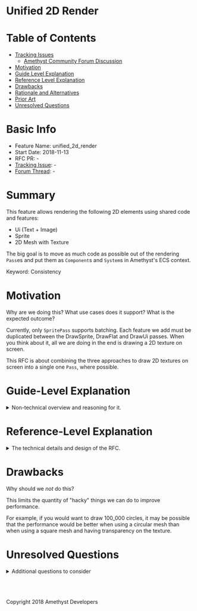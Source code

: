 # Unified 2D Render

# Table of Contents

- [Tracking Issues](#tracking-issue)
  - [Amethyst Community Forum Discussion](#forum-discussion)
- [Motivation]
- [Guide Level Explanation](#guide-level-explanation)
- [Reference Level Explanation](#reference-level-explanation)
- [Drawbacks]
- [Rationale and Alternatives](#rationale-and-alternatives)
- [Prior Art](#prior-art)
- [Unresolved Questions](#unresolved-questions)

# Basic Info
[basic]: #basic-info

- Feature Name: unified_2d_render
- Start Date: 2018-11-13
- RFC PR: -
- [Tracking Issue](#tracking-issue): -
- [Forum Thread](#forum-discussion): -


# Summary
[summary]: #summary

This feature allows rendering the following 2D elements using shared code and features:
* Ui (Text + Image)
* Sprite
* 2D Mesh with Texture

The big goal is to move as much code as possible out of the rendering `Pass`es and put them as `Component`s and `System`s in Amethyst's ECS context.

Keyword: Consistency


# Motivation
[motivation]: #motivation
Why are we doing this? What use cases does it support? What is the expected outcome?

Currently, only `SpritePass` supports batching. Each feature we add must be duplicated between the DrawSprite, DrawFlat and DrawUi passes. When you think about it, all we are doing in the end is drawing a 2D texture on screen.

This RFC is about combining the three approaches to draw 2D textures on screen into a single one `Pass`, where possible.

# Guide-Level Explanation
[guide-level-explanation]: #guide-level-explanation
<details>

<summary>Non-technical overview and reasoning for it.</summary>
Explain the proposal as if it was already included in the language and you were teaching it to another Amethyst programmer. That generally means:

### Introducing new named concepts.

This RFC introduces a lot of new components. Let's go over each of them quickly, and then we will look at some usage examples.

![Concept Schema](https://i.imgur.com/y2iq2YG.png)

#### Transform2D
This component is the same as its 3D counterpart. It is used to indicate the location and pose of an entity. Here's the notable differences.

`Transform` will be renamed to `Transform3D` to avoid confusion.

`Transform3D` has a rotation stored as a `Quaternion`. `Transform2D` has a simple f32 (float), since it only makes sense to rotate on the Z axis in 2D.

`Transform2D` has an added `dimension` `Vector2` field which indicates the size of the entity.

`Transform3D` has a `scale` `Vector3` field while `Transform2D` has a `Vector2` for it. It is used to multiply the `dimension` field. (taking into account the parent's scale).


#### ScreenSpace

Indicates that the entity's `Transform2D` should be calculated as a position on the screen instead of as a position inside of the world.

#### Overflow

Indicates whether to show the overflowed content if the child's dimensions exceeds the parent's dimensions.

Mostly used with UI.

#### MaterialPbm

Rename the `Material` Component to `MaterialPbm`.

The albedo field will be moved to a `Handle<Texture>` for 3d entities.

#### UV2D

Contains the uv data for 2d sprites. Contains only 4 `Vector2` positions (one for each corner of a square).

This will be used mostly with `SpriteRender`.

#### Material Effects

For each effect that can be applied to a 2d texture, there will be one associated `Component`.

Example effects:
* Blur
* Glow
* Tint
* Pixelate


### Explaining the feature largely in terms of examples.

This isn't really a feature, but more of a refactor.

If you are using Prefabs for the UI, and `SpriteRender` for your sprites, the only thing you will need to change is to use `Transform2D` instead of `Transform`.

If you are manually creating UI entities without using the builders however, the way you do it will change a bit.

Here's how to manually create a UI text after this change:
```rs
world.create_entity()
    .with(Transform2D::default())
    .with(UiText::new(normal parameters....))
    .with(ScreenSpace) // Optional. If not present, your text will be positioned in the world.
    .with(Overflow::none()) // Hide overflow.
    .build();
```

Concerning the sprites, the only change to your existing code is that you will change `Transform` for `Transform2D`.

### Explaining how Amethyst developers should *think* about the feature, and how it should impact the way they use Amethyst. It should explain the impact as concretely as possible.

This change won't really impact your existing code.

What will change for you is that you will now be able to make text that is following a sprite in the world.

You can do that by having the text entity be a child of the sprite entity, and by not adding the `ScreenSpace` component to the text entity.

You will also be able to apply any effect that would normally be reserved for sprites on the ui entity. (tint, blur, animations, rotations, etc...)

Here's an example of a text following a sprite:
```rs
let player = world.create_entity()
    .with(Transform2D::default())
    .with(SpriteRender::new(your data))
    .build();
    
let player_name = world.create_entity()
    .with(Transform2D::from_translation(Vector3::new(0.0, 10.0, 1.0))
    .with(UiText::new("player name", font, font_size, etc...))
    .with(Parent::new(player))
    .build();
    
```

### If applicable, provide migration guidance.

You will need to change all the `Transform` components that are placed on 2d entities for `Transform2D` components.
The same is true with `Transform3D` for 3d entities.

You will need to add `ScreenSpace` on manually created UI entities.

</details>

# Reference-Level Explanation
[reference-level-explanation]: #reference-level-explanation
<details>
<summary>The technical details and design of the RFC.</summary>
This is the technical portion of the RFC. Explain the design in sufficient detail that:

## Data flow

This RFC divides the data flow in three sections:
* User Data (Components)
* Intermediate Processing (Systems)
* Rendering (Pass)

The User Data section is meant to be user-friendly data. For example, the `SpriteRender` type which makes is easy to change which sprite should be rendered.

The Intermediate Processing section converts the user-friendly data into a reusable data format (referred to as 'Reusable Data'.

The Rendering passes then take this reusable data and render it to the screen or to a texture.

We will take a forward approach to discuss those sections. That is, we will start with the user data and go all the way into the `Pass`' logic.

### User Data

The user data closely resembles what is currently available.

I will present it in the three ways it can be used.

In all those cases, assume that `Transform2D` is used instead of `Transform` and/or `UiTransform`.
Here is the type of `Transform2D` for reference:

```rs
pub struct Transform2D {
    translation: Vector3,
    rotation: f32,
    dimension: Vector2,
    scale: Vector2, // Used to multiply your own dimension AND the ones of the child entities.
}
```

#### Ui

You have builders like UiButton that create all the reusable data for you.
Those already exist and will only be tweaked to accommodate for the changes.

#### Sprite

Using sprites isn't different at all from what is already integrated in the engine.

#### Mesh + Texture

Previously, you would use a 3d plane rotated towards the screen to render.
You would slap a texture on it with uv coordinates and that would effectively be your sprite.

Now you will simply need to attach a `Handle<Texture>`, a `Transform2D` and optionally a `UV2D` component on your entity to have the same result.

If you don't attach a `UV2D` component, the `Pass` will assume the default uv coordinates.

This is effectively the 'Reusable data'. It is visible to the user, but they will only rarely touch it manually because of the widespread use of Sprite.

### Intermediate Processing

Converts user data into reusable data.

#### Ui

UiImage will use FlagStorage.
When a change is detected by a System, it will add or change a `Handle<Texture>` component on the entity that is pointing to the same location UiImage is pointing to.

When the UiImage component is removed, the `Handle<Texture>` is also removed.

UiImage will eventually be removed to use directly `Handle<Texture>` instead after the UI refactor.

UiText works the same way, but will not be removed in the UI refactor.
It will be rasterized to a `Texture` by a `System`. See [Drawbacks] for more information.

#### Sprite

The same way as in the `Ui` section, a System checks changes on the `SpriteRender` component and associates the correct `Handle<Texture>` on the entity.

The same System uses the sprite_id field of `SpriteRender` and the `AssetStorage<SpriteSheet>` to associate the proper uv coordinates from the `SpriteSheet` onto the `UV2D` component.

#### Mesh + Texture

No transformation has to be done. The data is already stored in the reusable format.

### Rendering

Now, if you followed through all of this, congratulations! This is here that you will finally see why those changes are useful!

Currently, there are three passes for the three use cases I mentioned earlier.
* DrawSprite
* DrawUi
* DrawFlat (when using 2D meshes)

What do they all have in common?
* Draw rectangle meshes
* Slaps a `Texture` over the mesh using `uv coordinates`
* Batches draw call according to current `Texture`. (only DrawSprite is currently, but they should all be doing that)
* Apply various rendering `Effect`s.
* 

And what Reusable data do we have right now?
* Transform2D (position, rotation, dimension (size of the mesh!)) + ScreenSpace
* Handle<Texture>
* UV2D

Hey, we got everything we need to draw 2d textures!

Note: This RFC assumes that only rectangular meshes are sufficient to cover all use cases, considering transparency is enabled.

You probably noticed that I didn't mention the `Handle<Mesh>` Component. Since all 2d elements will be drawn using a rectangular mesh, we can have a single square mesh integrated directly into the pass. This way, we just need to apply the `Transform2D` position, rotation and dimension to scale it inside of the shader (on the gpu).

Also of note: ScreenSpace elements are always drawn **after** the world space elements.
That way, ScreenSpace elements are always on top.

But what about effects?
We can make one `Component` for each effect.

For example:
```rs
#[derive(Component)]
pub struct Tint {
    pub tint: Color::Rgba(1.0, 1.0, 1.0, 0.5),
}
```

Each of those `Effect`s could then be processed by the pipeline.

</details>

# Drawbacks
[drawbacks]: #drawbacks

Why should we *not* do this?

This limits the quantity of "hacky" things we can do to improve performance.

For example, if you would want to draw 100_000 circles, it may be possible that the performance would be better when using a circular mesh than when using a square mesh and having transparency on the texture.

# Unresolved Questions
[unresolved-questions]: #unresolved-questions
<details>
<summary>Additional questions to consider</summary>
- How much more performant is SVG rasterization on the gpu vs on the cpu? If its a lot, we need a dedicated Pass for Svg rendering. If its not, we can rasterize it on the cpu, and use the shared `Pass` described by this RFC.
- The same question is true with text rasterization.
</details>

<br/>
<br/>
<br/>

Copyright 2018 Amethyst Developers